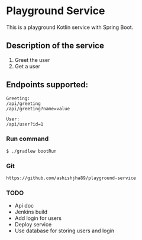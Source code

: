 Playground Service
====================

This is a playground Kotlin service with Spring Boot.

## Description of the service
1. Greet the user
2. Get a user

## Endpoints supported:
```
Greeting:
/api/greeting
/api/greeting?name=value
```
```
User:
/api/user?id=1
```


### Run command
```
$ ./gradlew bootRun
```

### Git
```
https://github.com/ashishjha89/playground-service
```

### TODO
- Api doc
- Jenkins build
- Add login for users
- Deploy service
- Use database for storing users and login